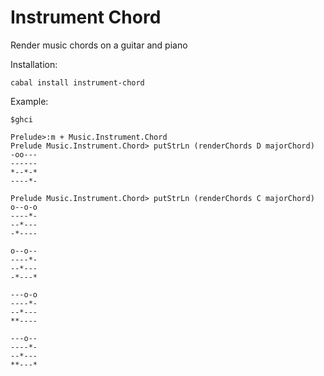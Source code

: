 Instrument Chord
=====

Render music chords on a guitar and piano

Installation:

```
cabal install instrument-chord
```

Example:

```
$ghci

Prelude>:m + Music.Instrument.Chord 
Prelude Music.Instrument.Chord> putStrLn (renderChords D majorChord)
-oo---
------
*--*-*
----*-

Prelude Music.Instrument.Chord> putStrLn (renderChords C majorChord)
o--o-o
----*-
--*---
-*----
       
o--o--
----*-
--*---
-*---*
       
---o-o
----*-
--*---
**----
       
---o--
----*-
--*---
**---*

```
